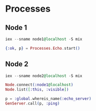 # Processes

## Node 1

```elixir
iex --sname node1@localhost -S mix

{:ok, p} = Processes.Echo.start()
```

## Node 2

```elixir
iex --sname node2@localhost -S mix

Node.connect(:node1@localhost)
Node.list([:this, :visible])

p = :global.whereis_name(:echo_server)
GenServer.call(p, :ping)
```
